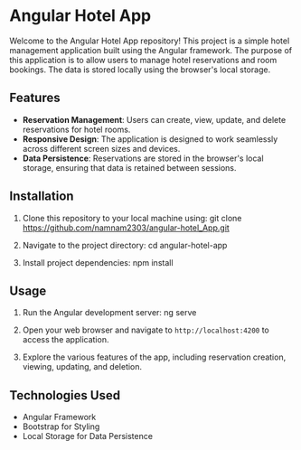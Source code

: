 # Angular Hotel App

Welcome to the Angular Hotel App repository! This project is a simple hotel management application built using the Angular framework. The purpose of this application is to allow users to manage hotel reservations and room bookings. The data is stored locally using the browser's local storage.

## Features

- **Reservation Management**: Users can create, view, update, and delete reservations for hotel rooms.
- **Responsive Design**: The application is designed to work seamlessly across different screen sizes and devices.
- **Data Persistence**: Reservations are stored in the browser's local storage, ensuring that data is retained between sessions.

## Installation

1. Clone this repository to your local machine using:
git clone https://github.com/namnam2303/angular-hotel_App.git


2. Navigate to the project directory:
cd angular-hotel-app

3. Install project dependencies:
npm install

## Usage

1. Run the Angular development server:
ng serve

2. Open your web browser and navigate to `http://localhost:4200` to access the application.

3. Explore the various features of the app, including reservation creation, viewing, updating, and deletion.

## Technologies Used

- Angular Framework
- Bootstrap for Styling
- Local Storage for Data Persistence


